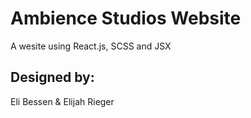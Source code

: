 # Ambience Studios Website
A wesite using React.js, SCSS and JSX
## Designed by:
   Eli Bessen & Elijah Rieger
